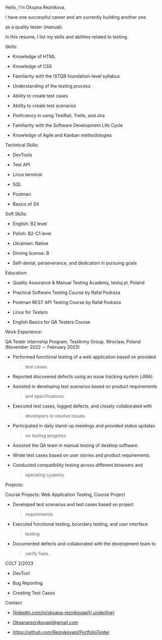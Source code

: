 Hello, I\'m Oksana Reznikova.

I have one successful career and am currently building another one

as a quality tester (manual).

In this resume, I list my skills and abilities related to testing.

Skills:

-   Knowledge of HTML

-   Knowledge of CSS

-   Familiarity with the ISTQB foundation-level syllabus

-   Understanding of the testing process

-   Ability to create test cases

-   Ability to create test scenarios

-   Proficiency in using TestRail, Trello, and Jira

-   Familiarity with the Software Development Life Cycle

-   Knowledge of Agile and Kanban methodologies

Technical Skills:

-   DevTools

-   Test API

-   Linux terminal

-   SQL

-   Postman

-   Basics of Git

Soft Skills:

-   English: B2 level

-   Polish: B2-C1 level

-   Ukrainian: Native

-   Driving license: B

-   Self-denial, perseverance, and dedication in pursuing goals

Education:

-   Quality Assurance & Manual Testing Academy, testuj.pl, Poland

-   Practical Software Testing Course by Rafał Podraza

-   Postman REST API Testing Course by Rafał Podraza

-   Linux for Testers

-   English Basics for QA Testers Course

Work Experience:

QA Tester Internship Program, TestArmy Group, Wroclaw, Poland (November
2022 -- February 2023)

-   Performed functional testing of a web application based on provided
    > test cases.

-   Reported discovered defects using an issue tracking system (JIRA).

-   Assisted in developing test scenarios based on product requirements
    > and specifications.

-   Executed test cases, logged defects, and closely collaborated with
    > developers to resolve issues.

-   Participated in daily stand-up meetings and provided status updates
    > on testing progress.

-   Assisted the QA team in manual testing of desktop software.

-   Wrote test cases based on user stories and product requirements.

-   Conducted compatibility testing across different browsers and
    > operating systems.

Projects:

Course Projects: Web Application Testing, Course Project

-   Developed test scenarios and test cases based on project
    > requirements.

-   Executed functional testing, boundary testing, and user interface
    > testing.

-   Documented defects and collaborated with the development team to
    > verify fixes.

COLT 2/2023

-   DevTool

-   Bug Reporting

-   Creating Test Cases

Contact

-   [[linkedin.com/in/oksana-reznikovapl]{.underline}](https://www.linkedin.com/in/oksana-reznikovapl/)

-   Oksanareznikovapl@gmail.com


-   https://github.com/Reznikovapl/PortfolioTester
